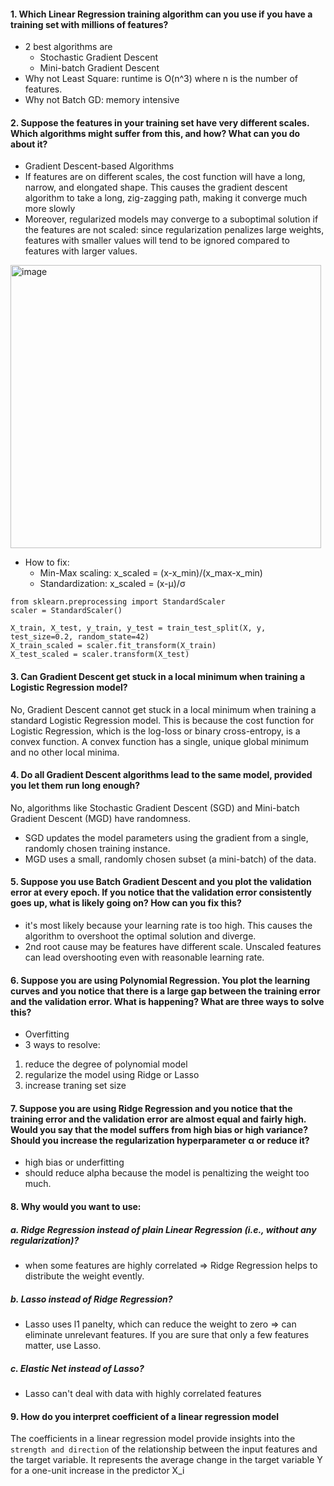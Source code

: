 #### 1. Which Linear Regression training algorithm can you use if you have a training set with millions of features?  
- 2 best algorithms are
  - Stochastic Gradient Descent
  - Mini-batch Gradient Descent
- Why not Least Square: runtime is O(n^3) where n is the number of features.
- Why not Batch GD: memory intensive
#### 2. Suppose the features in your training set have very different scales. Which algorithms might suffer from this, and how? What can you do about it?
- Gradient Descent-based Algorithms
- If features are on different scales, the cost function will have a long, narrow, and elongated shape.
This causes the gradient descent algorithm to take a long, zig-zagging path, making it converge much more slowly
- Moreover, regularized models may converge to a suboptimal solution if the features are not scaled: since regularization penalizes large weights,
features with smaller values will tend to be ignored compared to features with larger values.

<img width="497" height="453" alt="image" src="https://github.com/user-attachments/assets/4a496b23-67a8-4133-a42b-d97524be5943" />

- How to fix:
  - Min-Max scaling: x_scaled = (x-x_min)/(x_max-x_min)
  - Standardization: x_scaled = (x-μ)/σ
 
```
from sklearn.preprocessing import StandardScaler
scaler = StandardScaler()

X_train, X_test, y_train, y_test = train_test_split(X, y, test_size=0.2, random_state=42)
X_train_scaled = scaler.fit_transform(X_train)
X_test_scaled = scaler.transform(X_test)
```

#### 3. Can Gradient Descent get stuck in a local minimum when training a Logistic Regression model?
No, Gradient Descent cannot get stuck in a local minimum when training a standard Logistic Regression model. 
This is because the cost function for Logistic Regression, which is the log-loss or binary cross-entropy, is a convex function. 
A convex function has a single, unique global minimum and no other local minima.

#### 4. Do all Gradient Descent algorithms lead to the same model, provided you let them run long enough?
No, algorithms like Stochastic Gradient Descent (SGD) and Mini-batch Gradient Descent (MGD) have randomness.

- SGD updates the model parameters using the gradient from a single, randomly chosen training instance.
- MGD uses a small, randomly chosen subset (a mini-batch) of the data.

#### 5. Suppose you use Batch Gradient Descent and you plot the validation error at every epoch. If you notice that the validation error consistently goes up, what is likely going on? How can you fix this?
- it's most likely because your learning rate is too high. This causes the algorithm to overshoot the optimal solution and diverge.
- 2nd root cause may be features have different scale. Unscaled features can lead overshooting even with reasonable learning rate.

#### 6. Suppose you are using Polynomial Regression. You plot the learning curves and you notice that there is a large gap between the training error and the validation error. What is happening? What are three ways to solve this?
- Overfitting
- 3 ways to resolve:
1. reduce the degree of polynomial model
2. regularize the model using Ridge or Lasso
3. increase traning set size

#### 7. Suppose you are using Ridge Regression and you notice that the training error and the validation error are almost equal and fairly high. Would you say that the model suffers from high bias or high variance? Should you increase the regularization hyperparameter α or reduce it?
- high bias or underfitting
- should reduce alpha because the model is penaltizing the weight too much.

#### 8. Why would you want to use:
##### a. Ridge Regression instead of plain Linear Regression (i.e., without any regularization)?
- when some features are highly correlated => Ridge Regression helps to distribute the weight evently.
##### b. Lasso instead of Ridge Regression?
- Lasso uses l1 panelty, which can reduce the weight to zero => can eliminate unrelevant features. If you are sure that only a few features matter, use Lasso.
##### c. Elastic Net instead of Lasso?
- Lasso can't deal with data with highly correlated features

#### 9. How do you interpret coefficient of a linear regression model
The coefficients in a linear regression model provide insights into the `strength and direction` of the relationship between the input features and the target variable.
It represents the average change in the target variable Y for a one-unit increase in the predictor X_i



